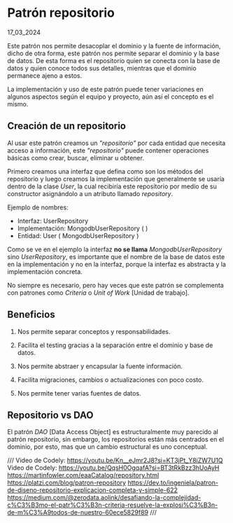 # Patrón repositorio
17_03_2024

Este patrón nos permite desacoplar el dominio y la fuente de información, dicho de otra forma, este patrón nos permite separar el dominio y la base de datos. De esta forma es el repositorio quien se conecta con la base de datos y  quien conoce todos sus detalles, mientras que el dominio permanece ajeno a estos. 

La implementación y uso de este patrón puede tener variaciones en algunos aspectos según el equipo y proyecto, aún así el concepto es el mismo.

## Creación de un repositorio

Al usar este patrón creamos un *"repositorio"* por cada entidad que necesita acceso a información, este *"repositorio"* puede contener operaciones básicas como crear, buscar, eliminar u obtener.

Primero creamos una interfaz que defina como son los métodos del repositorio y luego creamos la implementación que generalmente se usaría dentro de la clase *User*, la cual recibiría este repositorio por medio de su constructor asignándolo a un atributo llamado *repository*.

Ejemplo de nombres: 

* Interfaz: UserRepository
* Implementación: MongodbUserRepository ( )
* Entidad: User ( MongodbUserRepository )

Como se ve en el ejemplo la interfaz **no se llama** *MongodbUserRepository* sino *UserRepository*, es importante que el nombre de la base de datos este en la implementación y no en la interfaz, porque la interfaz es abstracta y la implementación concreta.

No siempre es necesario, pero hay veces que este patrón se complementa con patrones como *Criteria* o *Unit of Work* [Unidad de trabajo].

## Beneficios

1. Nos permite separar conceptos y responsabilidades.

2. Facilita el testing gracias a la separación entre el dominio y base de datos.

3. Nos permite abstraer y encapsular la fuente información.

4. Facilita migraciones, cambios o actualizaciones con poco costo.

5. Nos permite tener varias fuentes de datos.

## Repositorio vs DAO

El patrón *DAO* [Data Access Object] es estructuralmente muy parecido al patrón repositorio, sin embargo, los repositorios están más centrados en el dominio, por esto, mas que un cambio estructural es uno conceptual.

///
Video de Codely: https://youtu.be/Kn__eJmr2J8?si=KT3jPt_Y8iZW7U1Q
Video de Codely: https://youtu.be/QqsH0OgqafA?si=BT3tRkBzz3hUoAyH
https://martinfowler.com/eaaCatalog/repository.html
https://platzi.com/blog/patron-repository
https://dev.to/ingeniela/patron-de-diseno-repositorio-explicacion-completa-y-simple-622
https://medium.com/@zerodata.aolink/desafiando-la-complejidad-c%C3%B3mo-el-patr%C3%B3n-criteria-resuelve-la-explosi%C3%B3n-de-m%C3%A9todos-de-nuestro-60ece5829f89
///